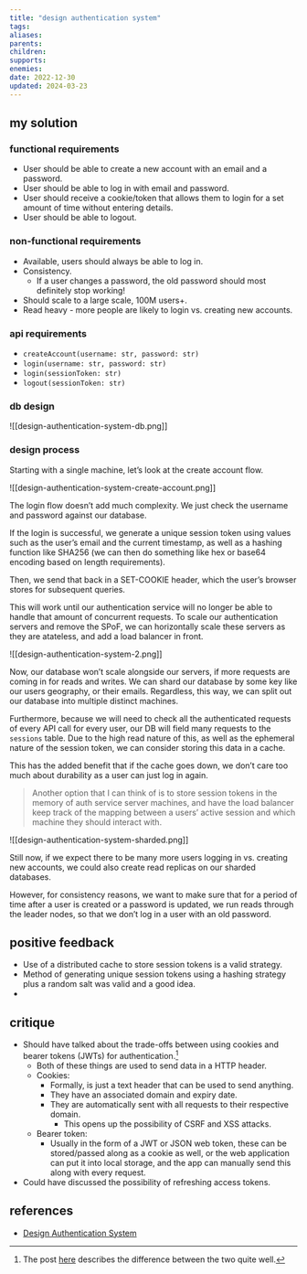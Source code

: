 ```yaml
---
title: "design authentication system"
tags:
aliases: 
parents: 
children: 
supports: 
enemies:
date: 2022-12-30
updated: 2024-03-23
---
```


## my solution

### functional requirements

- User should be able to create a new account with an email and a password.
- User should be able to log in with email and password.
- User should receive a cookie/token that allows them to login for a set amount of time without entering details.
- User should be able to logout.

### non-functional requirements

- Available, users should always be able to log in.
- Consistency.
	- If a user changes a password, the old password should most definitely stop working!
- Should scale to a large scale, 100M users+.
- Read heavy - more people are likely to login vs. creating new accounts.

### api requirements

- `createAccount(username: str, password: str)`
- `login(username: str, password: str)`
- `login(sessionToken: str)`
- `logout(sessionToken: str)`

### db design

![[design-authentication-system-db.png]]

### design process

Starting with a single machine, let’s look at the create account flow.

![[design-authentication-system-create-account.png]]

The login flow doesn’t add much complexity. We just check the username and password against our database.

If the login is successful, we generate a unique session token using values such as the user’s email and the current timestamp, as well as a hashing function like SHA256 (we can then do something like hex or base64 encoding based on length requirements).

Then, we send that back in a SET-COOKIE header, which the user’s browser stores for subsequent queries.

This will work until our authentication service will no longer be able to handle that amount of concurrent requests. To scale our authentication servers and remove the SPoF, we can horizontally scale these servers as they are atateless, and add a load balancer in front.

![[design-authentication-system-2.png]]

Now, our database won’t scale alongside our servers, if more requests are coming in for reads and writes. We can shard our database by some key like our users geography, or their emails. Regardless, this way, we can split out our database into multiple distinct machines.

Furthermore, because we will need to check all the authenticated requests of every API call for every user, our DB will field many requests to the `sessions` table. Due to the high read nature of this, as well as the ephemeral nature of the session token, we can consider storing this data in a cache.

This has the added benefit that if the cache goes down, we don’t care too much about durability as a user can just log in again.

> Another option that I can think of is to store session tokens in the memory of auth service server machines, and have the load balancer keep track of the mapping between a users’ active session and which machine they should interact with.

![[design-authentication-system-sharded.png]]

Still now, if we expect there to be many more users logging in vs. creating new accounts, we could also create read replicas on our sharded databases.

However, for consistency reasons, we want to make sure that for a period of time after a user is created or a password is updated, we run reads through the leader nodes, so that we don’t log in a user with an old password.

## positive feedback

- Use of a distributed cache to store session tokens is a valid strategy.
- Method of generating unique session tokens using a hashing strategy plus a random salt was valid and a good idea.
-

## critique

- Should have talked about the trade-offs between using cookies and bearer tokens (JWTs) for authentication.[^1]
	- Both of these things are used to send data in a HTTP header.
	- Cookies:
		- Formally, is just a text header that can be used to send anything.
		- They have an associated domain and expiry date.
		- They are automatically sent with all requests to their respective domain.
			- This opens up the possibility of CSRF and XSS attacks.
	- Bearer token:
		- Usually in the form of a JWT or JSON web token, these can be stored/passed along as a cookie as well, or the web application can put it into local storage, and the app can manually send this along with every request.
- Could have discussed the possibility of refreshing access tokens.

## references

- [Design Authentication System](https://www.youtube.com/watch?v=uj_4vxm9u90)

[^1]: The post [here](https://stackoverflow.com/a/38470665) describes the difference between the two quite well.
